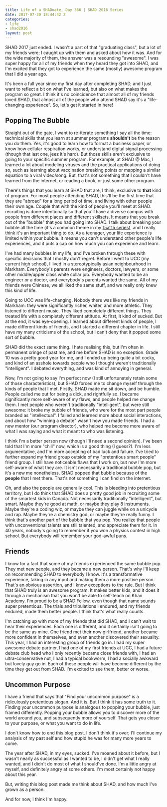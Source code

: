 ```yaml
---
title: Life of a SHADuate, Day 366 | SHAD 2016 Series
date: 2017-07-30 18:44:42 Z
categories:
- life
- shad2016
layout: post
---
```


SHAD 2017 just ended. I wasn't a part of that "graduating class", but a lot of my friends were; I caught up with them and asked about how it was. And for the wide majority of them, the answer was a resounding "awesome". I was super happy for all of my friends when they heard they got into SHAD, and I'm excited that they got to experience the same (mostly) awesome program that I did a year ago.

It's been a full year since my first day after completing SHAD, and I just want to reflect a bit on what I've learned, but also on what makes the program so great. I think it's no coincidence that almost all of my friends loved SHAD, that almost all of the people who attend SHAD say it's a "life-changing experience". So, let's get it started in here!

## Popping The Bubble

Straight out of the gate, I want to re-iterate something I say all the time: technical skills that you learn at summer programs **shouldn't** be the reason you do them. Yes, it's good to learn how to format a business paper, or know how cellular respiration works, or understand digital signal processing (though that last one, jeez it's hard). But those skills aren't exclusive to going to your specific summer program. For example, at SHAD @ Mac, I learned a lot about modeling viruses and the practical applications of doing so, such as learning about vaccination breaking points or mapping a similar equation to a viral video/song. But, that's not something that I couldn't have learned from the internet, or reading a book, or just some other program.

There's things that you learn at SHAD that are, I think, exclusive to **that** kind of program. For most people attending SHAD, this'll be the first time that they are "abroad" for a long period of time, and living with other people their own age. Couple that with the kind of people you'll meet at SHAD: recruiting is done intentionally so that you'll have a diverse campus with people from different places and different skillsets. It means that you break out of the "bubble" that you had going into SHAD. I talk about breaking your bubble all the time (it's a common theme in my [15at15 series]({{site.baseurl}}/specials/15at15/)), and I really think it's an important thing to do. As a teenager, your life experience is limited within your bubble. It means you can't understand other people's life experiences, and it puts a cap on how much you can experience and learn.

I've had many bubbles in my life, and I've broken through these with specific decisions that I mostly don't regret. Before I went to UCC (my current high school), I lived in a stereotypically asian neighbourhood in Markham. Everybody's parents were engineers, doctors, lawyers, or some other middle/upper class white collar job. Everybody wanted to be an engineer or a doctor, and everybody's parents wanted the same. All of my friends were Chinese, we all liked the same stuff, and we really only knew this kind of life.

Going to UCC was life-changing. Nobody there was like my friends in Markham: they were significantly richer, whiter, and more athletic. They listened to different music. They liked completely different things. They treated life with a completely different attitude. At first, it kind of sucked. But at the end, it was eye-opening. I learned about different kinds of people, I made different kinds of friends, and I started a different chapter in life. I still have my many criticisms of the school, but I can't deny that it popped some sort of bubble.

SHAD did the exact same thing. I hate realising this, but I'm often in permanent cringe of past me, and me before SHAD is no exception. Grade 10 was a pretty good year for me, and I ended up being quite a bit cocky, and kind of an asshole towards people who I thought weren't traditionally "intelligent". I debated everything, and was kind of annoying in general.

Now, I'm not going to say I'm perfect now (I still unfortunately retain some of those characteristics), but SHAD forced me to change myself through the kinds of people that I met. Firstly, SHAD made me sit down, and be humble. People called me out for being a dick, and rightfully so. I became significantly more self-aware of my flaws, and people helped me change them. I met people who weren't traditionally "intelligent", but were still awesome: it broke my bubble of friends, who were for the most part people branded as "intellectual". I failed and learned more about social interactions, and about how "winning a debate" wasn't how you made friends. I had a new mentor (our program director), who helped me become more aware of what I was saying and what it meant to who was listening.

I think I'm a better person now (though I'll need a second opinion). I've been told that I'm more "chill" now, which is a good thing (I guess?). I'm less argumentative, and I'm more accepting of bad luck and failure. I've tried to further expand my friend group outside of my "pretentious smart people" friend group. I still have noticeable flaws that I work on, but now I'm more self-aware of what they are. It isn't necessarily a traditional bubble pop, but it's a new me nonetheless. SHAD popped that bubble because of the **people** that I met there. That's not something I can find on the internet.

Oh, and also the people are generally cool. This is bleeding into pretentious territory, but I do think that SHAD does a pretty good job in recruiting some of the smartest kids in Canada. Not necessarily traditionally "intelligent", but smart. Maybe they're good at math, or maybe they play 8 instruments. Maybe they're a coding wiz, or maybe they can juggle while on a unicycle and rap. Maybe they're a chemistry god, or maybe they're really funny. I think that's another part of the bubble that you pop. You realize that people with unconventional talents are still talented, and appreciate them for it. In 40 years, nobody's going to remember if you won a physics contest in high school. But everybody will remember your god-awful puns.

## Friends

I know for a fact that some of my friends experienced the same bubble pop. They met new people, and they became a new person. That's why I'll keep on recommending SHAD to everybody I know. It's a transformative experience, taking in any input and making them a more positive person. That's an obvious assertion, and I know exceptions to the rule. But I think that SHAD truly is an awesome program. It makes better kids, and it does it through a mechanism that you won't be able to self-teach on Khan Academy. I'm proud to be a SHAD Fellow, even though that name sounds super pretentious. The trials and tribulations I endured, and my friends endured, made them better people. I think that's what really counts.

I'm catching up with more of my friends that did SHAD, and I can't wait to hear their experiences. Each one is different, and it certainly isn't going to be the same as mine. One friend met their now girlfriend, another became more confident in themselves, and even another discovered their sexuality. This year, I had an interesting group of friends go in. I had my super awesome debate partner, I had one of my first friends at UCC, I had a future debate club head who I only recently became close friends with, I had an ultra-conservative nut, I had a typical bookworm, I had a socially awkward but lovely guy go in. Each of these people will have become different by the time they get out from SHAD. I'm excited to see them, better or worse.

## Uncommon Purpose

I have a friend that says that "Find your uncommon purpose" is a ridiculously pretentious slogan. And it is. But I think it has some truth to it. Finding your uncommon purpose is analogous to popping your bubble, just framed differently. Popping your bubble allows you to discover more of the world around you, and subsequently more of yourself. That gets you closer to your purpose, or what you want to do in life.

I don't know how to end this blog post. I don't think it's over; I'll continue my analysis of my past self and how stupid he was for many more years to come.

The year after SHAD, in my eyes, sucked. I've moaned about it before, but I wasn't nearly as successful as I wanted to be, I didn't get what I really wanted, and I didn't do most of what I should've done. I'm a little angry at myself, and definitely angry at some others. I'm most certainly not happy about this year.

But, writing this blog post made me think about SHAD, and how much I've grown as a person.

And for now, I think I'm happy.
